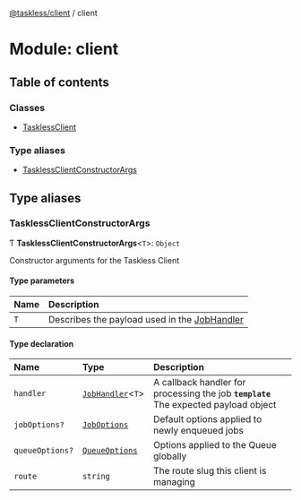 [@taskless/client](../README.md) / client

# Module: client

## Table of contents

### Classes

- [TasklessClient](../classes/client.TasklessClient.md)

### Type aliases

- [TasklessClientConstructorArgs](client.md#tasklessclientconstructorargs)

## Type aliases

### TasklessClientConstructorArgs

Ƭ **TasklessClientConstructorArgs**<`T`\>: `Object`

Constructor arguments for the Taskless Client

#### Type parameters

| Name | Description                                                         |
| :--- | :------------------------------------------------------------------ |
| `T`  | Describes the payload used in the [JobHandler](types.md#jobhandler) |

#### Type declaration

| Name            | Type                                      | Description                                                                          |
| :-------------- | :---------------------------------------- | :----------------------------------------------------------------------------------- |
| `handler`       | [`JobHandler`](types.md#jobhandler)<`T`\> | A callback handler for processing the job **`template`** The expected payload object |
| `jobOptions?`   | [`JobOptions`](types.md#joboptions)       | Default options applied to newly enqueued jobs                                       |
| `queueOptions?` | [`QueueOptions`](types.md#queueoptions)   | Options applied to the Queue globally                                                |
| `route`         | `string`                                  | The route slug this client is managing                                               |
